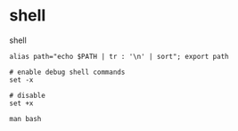 # shell
shell

```shell
alias path="echo $PATH | tr : '\n' | sort"; export path
```

```shell
# enable debug shell commands
set -x

# disable
set +x
```

```shell
man bash
```
